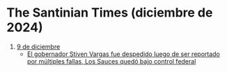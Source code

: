 # The Santinian Times (diciembre de 2024)

1. [9 de diciembre](./times_12-09-2024.md)
   * [El gobernador Stiven Vargas fue despedido luego de ser reportado por múltiples fallas, Los Sauces quedó bajo control federal](./times_12-09-2024.md#el-gobernador-stiven-vargas-fue-despedido-luego-de-ser-reportado-por-múltiples-fallas-los-sauces-quedó-bajo-control-federal)
